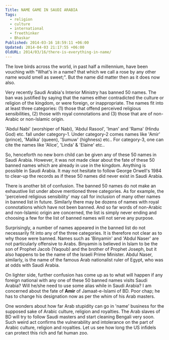 ```yaml
---
Title: NAME GAME IN SAUDI ARABIA
Tags:
  - religion
  - culture
  - international
  - freethinker
  - Bhaskar
Published: 2014-03-16 18:59:11 +06:00
Updated: 2014-04-03 21:17:55 +06:00
OldURL: 2014/03/16/there-is-everything-in-name/
---
```


The love birds across the world, in past half a millennium, have been vouching with "What's in a name? that which we call a rose by any other name would smell as sweet;". But the name did matter then as it does now also. 

Very recently Saudi Arabia's Interior Ministry has banned 50 names. The ban was justified by saying that the names either contradicted the culture or religion of the kingdom, or were foreign, or inappropriate.  The names fit into at least three categories: (1) those that offend perceived religious sensibilities, (2) those with royal connotations and (3) those that are of non-Arabic or non-Islamic origin. 

'Abdul Nabi' (worshiper of Nabi), 'Abdul Rasool', 'Iman' and 'Rama' (Hindu God) etc. fall under category-1. Under category-2 comes names like 'Amir' (prince), 'Malika' (queen), 'Sumuw' (highness) etc.. For category-3, one can cite the names like 'Alice', 'Linda' &amp; 'Elaine' etc..

So, henceforth no new born child can be given any of these 50 names in Saudi Arabia. However, it was not made clear about the fate of these 50 banned names which are already in use in the kingdom. Anything is possible in Saudi Arabia. It may not hesitate to follow George Orwell's 1984 to clear-up the records as if these 50 names did never exist in Saudi Arabia.

There is another bit of confusion. The banned 50 names do not make an exhaustive list under above mentioned three categories. As for example, the 'perceived religious sensibility' may call for inclusion of many other names in banned list in future. Similarly there may be dozens of names with royal connotations which have not been banned. And so far words of non-Arabic and non-Islamic origin are concerned, the list is simply never ending and choosing a few for the list of banned names will not serve any purpose.

Surprisingly, a number of names appeared in the banned list do not necessarily fit into any of the three categories. It is therefore not clear as to why those were banned. Names such as 'Binyamin' and 'Abdul Naser' are not particularly offensive to Arabs. Binyamin is believed in Islam to be the son of Prophet Jacob (Yaqoub) and the brother of Prophet Joseph, but it also happens to be the name of the Israeli Prime Minister. Abdul Naser, similarly, is the name of the famous Arab nationalist ruler of Egypt, who was at odds with Saudi Arabia. 

On lighter side, further confusion has come up as to what will happen if any foreign national with any one of these 50 banned names visits Saudi Arabia? Will he/she need to use some alias while in Saudi Arabia? I am concerned about the fate of <strong>Amir</strong> of Jamaat-e-Islami of BD. Poor chap; he has to change his designation now as per the whim of his Arab masters.

One wonders about how far Arab stupidity can go in 'name' business for the supposed sake of Arabic culture, religion and royalties. The Arab slaves of BD will try to follow Saudi masters and start cleaning Bengali very soon. Such weird act confirms the vulnerability and intolerance on the part of Arabic culture, religion and royalties. Let us see how long the US infidels can protect this rich and fat human zoo.

